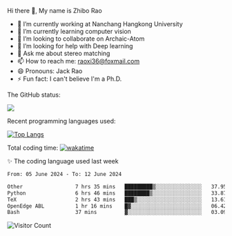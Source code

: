 Hi there 👋, My name is Zhibo Rao
- 🔭 I’m currently working at Nanchang Hangkong University
- 🌱 I’m currently learning computer vision
- 👯 I’m looking to collaborate on Archaic-Atom
- 🤔 I’m looking for help with Deep learning
- 💬 Ask me about stereo matching
- 📫 How to reach me: raoxi36@foxmail.com
- 😄 Pronouns: Jack Rao
- ⚡ Fun fact: I can't believe I'm a Ph.D.

The GitHub status:

![](https://github-readme-stats.vercel.app/api?username=ZhiboRao)

Recent programming languages used:

[![Top Langs](https://github-readme-stats.vercel.app/api/top-langs/?username=ZhiboRao&layout=compact)](https://github.com/anuraghazra/github-readme-stats)

Total coding time: [![wakatime](https://wakatime.com/badge/user/51ec5ec7-4742-4243-9eea-732ade32c0b7.svg)](https://wakatime.com/@51ec5ec7-4742-4243-9eea-732ade32c0b7)

✨ The coding language used last week 
<!--START_SECTION:waka-->

```txt
From: 05 June 2024 - To: 12 June 2024

Other                 7 hrs 35 mins   █████████▒░░░░░░░░░░░░░░░   37.95 %
Python                6 hrs 46 mins   ████████▒░░░░░░░░░░░░░░░░   33.87 %
TeX                   2 hrs 43 mins   ███▒░░░░░░░░░░░░░░░░░░░░░   13.61 %
OpenEdge ABL          1 hr 16 mins    █▓░░░░░░░░░░░░░░░░░░░░░░░   06.42 %
Bash                  37 mins         ▓░░░░░░░░░░░░░░░░░░░░░░░░   03.09 %
```

<!--END_SECTION:waka-->

![Visitor Count](https://profile-counter.glitch.me/Raohaocheng/count.svg)
